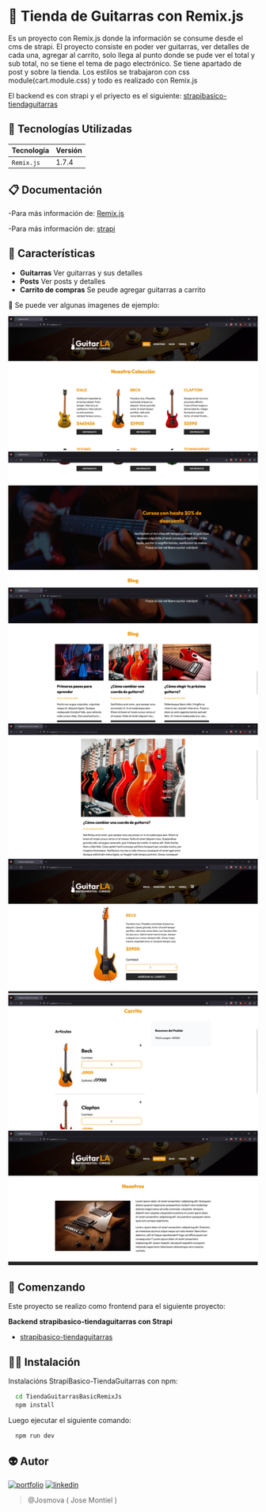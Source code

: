 # 🔖 Tienda de Guitarras con Remix.js

Es un proyecto con Remix.js donde la información se consume desde el cms de strapi. El proyecto consiste en poder ver guitarras, ver detalles de cada una, agregar al carrito, solo llega al punto donde se pude ver el total y sub total, no se tiene el tema de pago electrónico. Se tiene apartado de post y sobre la tienda. Los estilos se trabajaron con css module(cart.module.css) y todo es realizado con Remix.js

El backend es con strapi y el priyecto es el siguiente: [strapibasico-tiendaguitarras](https://github.com/josmova/strapibasico-tiendaguitarras)

## 📃 Tecnologías Utilizadas

| Tecnología | Versión |
| :--------- | :------ |
| `Remix.js` | 1.7.4   |

## 📋 Documentación

-Para más información de: [Remix.js](https://remix.run/)

-Para más información de: [strapi](https://strapi.io/)

## 📖 Características

- **Guitarras** Ver guitarras y sus detalles
- **Posts** Ver posts y detalles
- **Carrito de compras** Se peude agregar guitarras a carrito

📇 Se puede ver algunas imagenes de ejemplo:

![TiendaGuitarras-InicioPart1](/public/img/readme/InicioPart1.png)
![TiendaGuitarras-InicioPart2](/public/img/readme/InicioPart2.png)
![TiendaGuitarras-InicioPart3](/public/img/readme/InicioPart3.png)
![TiendaGuitarras-DetallesBlog](/public/img/readme/DetallesBlog.png)
![TiendaGuitarras-GuitarraDetalles](/public/img/readme/GuitarraDetalles.png)
![TiendaGuitarras-GuitarrasCart](/public/img/readme/GuitarrasCart.png)
![TiendaGuitarras-nosotros](/public/img/readme/nosotros.png)

## 🚀 Comenzando

Este proyecto se realizo como frontend para el siguiente proyecto:

**Backend strapibasico-tiendaguitarras con Strapi**

- [strapibasico-tiendaguitarras](https://github.com/josmova/strapibasico-tiendaguitarras)

## 👩‍💻 Instalación

Instalacións StrapiBasico-TiendaGuitarras con npm:

```bash
  cd TiendaGuitarrasBasicRemixJs
  npm install
```

Luego ejecutar el siguiente comando:

```bash
  npm run dev
```

## 👽 Autor

[![portfolio](https://img.shields.io/badge/Mi_portafolio-000?style=for-the-badge&logo=ko-fi&logoColor=white)](https://josemontiel.netlify.app/)
[![linkedin](https://img.shields.io/badge/linkedin-0A66C2?style=for-the-badge&logo=linkedin&logoColor=white)](https://www.linkedin.com/in/josemontielmv/)

> @Josmova ( Jose Montiel )
